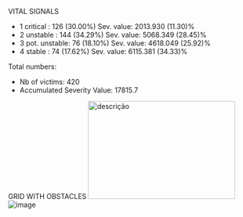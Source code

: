 
VITAL SIGNALS

* 1 critical     :	126 (30.00%)	Sev. value: 2013.930 (11.30)%
* 2 unstable     :	144 (34.29%)	Sev. value: 5068.349 (28.45)%
* 3 pot. unstable:	76 (18.10%)	Sev. value: 4618.049 (25.92)%
* 4 stable       :	74 (17.62%)	Sev. value: 6115.381 (34.33)%

Total numbers:

* Nb of victims: 420
* Accumulated Severity Value: 17815.7

GRID WITH OBSTACLES
<img src="[caminho/para/imagem.png](https://github.com/user-attachments/assets/9784d7ac-1687-4e2d-b4c6-d0706b3e3fe2)" alt="descrição" width="300" height="200"/>
![image](https://github.com/user-attachments/assets/9784d7ac-1687-4e2d-b4c6-d0706b3e3fe2)
